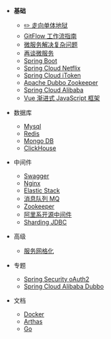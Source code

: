 * **基础**
  * [✏️ 走向单体地狱](走向单体地狱.md)
  * [GitFlow 工作流指南](GitFlow-工作流指南.md)
  * [微服务解决复杂问题](微服务解决复杂问题.md)
  * [再谈微服务](再谈微服务.md)
  * [Spring Boot](Spring-Boot.md)
  * [Spring Cloud Netflix](Spring-Cloud-Netflix.md)
  * [Spring Cloud iToken](Spring-Cloud-iToken.md)
  * [Apache Dubbo Zookeeper](Apache-Dubbo-Zookeeper.md)
  * [Spring Cloud Alibaba](Spring-Cloud-Alibaba.md)
  * [Vue 渐进式 JavaScript 框架](Vue-渐进式-JavaScript-框架.md)
* 数据库
  * [Mysql](mysql/)
  * [Redis](redis/)
  * [Mongo DB](mongo/)
  * [ClickHouse](clickhouse/)
* 中间件
  * [Swagger](swagger.md)
  * [Nginx](nginx/)
  * [Elastic Stack](elastic-stack/)
  * [消息队列 MQ](消息队列-MQ.md)
  * [Zookeeper](spring-cloud-netflix/)
  * [阿里系开源中间件](middleware-ali/)
  * [Sharding JDBC](docs-docker/)
* 高级
  * [服务网格化](服务网格化.md)
* 专题

  * [Spring Security oAuth2](Spring-Security-oAuth2.md)
  * [Spring Cloud Alibaba Dubbo](Spring-Cloud-Alibaba-Dubbo.md)
* 文档

  * [Docker](Docs-docker.md)
  * [Arthas](Arthas.md)
  * [Go](go/)
